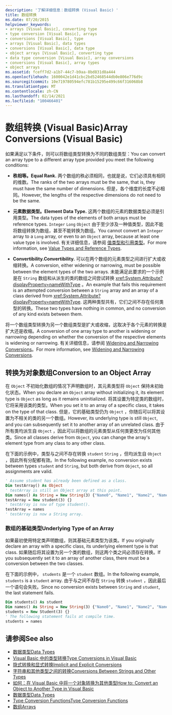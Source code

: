 ```yaml
---
description: '了解详细信息：数组转换 (Visual Basic) '
title: 数组转换
ms.date: 07/20/2015
helpviewer_keywords:
- arrays [Visual Basic], converting type
- type conversion [Visual Basic], arrays
- conversions [Visual Basic], type
- arrays [Visual Basic], data types
- conversions [Visual Basic], data type
- object arrays [Visual Basic], converting type
- data type conversion [Visual Basic], array conversions
- conversions [Visual Basic], array types
- object arrays
ms.assetid: fceff7d2-a1b7-44c7-b9aa-8bd831d8a444
ms.openlocfilehash: 1600042e1d41cbc2bd52468544db0e806e776d9c
ms.sourcegitcommit: 10e719780594efc781b15295e499c66f316068b8
ms.translationtype: MT
ms.contentlocale: zh-CN
ms.lasthandoff: 02/14/2021
ms.locfileid: "100466401"
---
```

# <a name="array-conversions-visual-basic"></a><span data-ttu-id="5a3b6-103">数组转换 (Visual Basic)</span><span class="sxs-lookup"><span data-stu-id="5a3b6-103">Array Conversions (Visual Basic)</span></span>

<span data-ttu-id="5a3b6-104">如果满足以下条件，则可以将数组类型转换为不同的数组类型：</span><span class="sxs-lookup"><span data-stu-id="5a3b6-104">You can convert an array type to a different array type provided you meet the following conditions:</span></span>  
  
- <span data-ttu-id="5a3b6-105">**秩相等。**</span><span class="sxs-lookup"><span data-stu-id="5a3b6-105">**Equal Rank.**</span></span> <span data-ttu-id="5a3b6-106">两个数组的秩必须相同，也就是说，它们必须具有相同的维数。</span><span class="sxs-lookup"><span data-stu-id="5a3b6-106">The ranks of the two arrays must be the same, that is, they must have the same number of dimensions.</span></span> <span data-ttu-id="5a3b6-107">但是，各个维度的长度不必相同。</span><span class="sxs-lookup"><span data-stu-id="5a3b6-107">However, the lengths of the respective dimensions do not need to be the same.</span></span>  
  
- <span data-ttu-id="5a3b6-108">**元素数据类型。**</span><span class="sxs-lookup"><span data-stu-id="5a3b6-108">**Element Data Type.**</span></span> <span data-ttu-id="5a3b6-109">这两个数组的元素的数据类型必须是引用类型。</span><span class="sxs-lookup"><span data-stu-id="5a3b6-109">The data types of the elements of both arrays must be reference types.</span></span> <span data-ttu-id="5a3b6-110">`Integer` `Long` `Object` 由于至少涉及一种值类型，因此不能将数组转换为数组，甚至不能转换为数组。</span><span class="sxs-lookup"><span data-stu-id="5a3b6-110">You cannot convert an `Integer` array to a `Long` array, or even to an `Object` array, because at least one value type is involved.</span></span> <span data-ttu-id="5a3b6-111">有关详细信息，请参阅 [值类型和引用类型](value-types-and-reference-types.md)。</span><span class="sxs-lookup"><span data-stu-id="5a3b6-111">For more information, see [Value Types and Reference Types](value-types-and-reference-types.md).</span></span>  
  
- <span data-ttu-id="5a3b6-112">**Convertibility.**</span><span class="sxs-lookup"><span data-stu-id="5a3b6-112">**Convertibility.**</span></span> <span data-ttu-id="5a3b6-113">可以在两个数组的元素类型之间进行扩大或收缩转换。</span><span class="sxs-lookup"><span data-stu-id="5a3b6-113">A conversion, either widening or narrowing, must be possible between the element types of the two arrays.</span></span> <span data-ttu-id="5a3b6-114">未能满足此要求的一个示例是在 `String` 数组和从派生的类的数组之间尝试转换 <xref:System.Attribute?displayProperty=nameWithType> 。</span><span class="sxs-lookup"><span data-stu-id="5a3b6-114">An example that fails this requirement is an attempted conversion between a `String` array and an array of a class derived from <xref:System.Attribute?displayProperty=nameWithType>.</span></span> <span data-ttu-id="5a3b6-115">这两种类型共有，它们之间不存在任何类型的转换。</span><span class="sxs-lookup"><span data-stu-id="5a3b6-115">These two types have nothing in common, and no conversion of any kind exists between them.</span></span>  
  
 <span data-ttu-id="5a3b6-116">将一个数组类型转换为另一个数组类型是扩大或收缩，这取决于各个元素的转换是扩大还是收缩。</span><span class="sxs-lookup"><span data-stu-id="5a3b6-116">A conversion of one array type to another is widening or narrowing depending on whether the conversion of the respective elements is widening or narrowing.</span></span> <span data-ttu-id="5a3b6-117">有关详细信息，请参阅 [Widening and Narrowing Conversions](widening-and-narrowing-conversions.md)。</span><span class="sxs-lookup"><span data-stu-id="5a3b6-117">For more information, see [Widening and Narrowing Conversions](widening-and-narrowing-conversions.md).</span></span>  
  
## <a name="conversion-to-an-object-array"></a><span data-ttu-id="5a3b6-118">转换为对象数组</span><span class="sxs-lookup"><span data-stu-id="5a3b6-118">Conversion to an Object Array</span></span>  

 <span data-ttu-id="5a3b6-119">在 `Object` 不初始化数组的情况下声明数组时，其元素类型将 `Object` 保持未初始化状态。</span><span class="sxs-lookup"><span data-stu-id="5a3b6-119">When you declare an `Object` array without initializing it, its element type is `Object` as long as it remains uninitialized.</span></span> <span data-ttu-id="5a3b6-120">将其设置为特定类的数组时，它将采用该类的类型。</span><span class="sxs-lookup"><span data-stu-id="5a3b6-120">When you set it to an array of a specific class, it takes on the type of that class.</span></span> <span data-ttu-id="5a3b6-121">但是，它的基础类型仍为 `Object` ，你随后可以将其设置为不相关的类的另一个数组。</span><span class="sxs-lookup"><span data-stu-id="5a3b6-121">However, its underlying type is still `Object`, and you can subsequently set it to another array of an unrelated class.</span></span> <span data-ttu-id="5a3b6-122">由于所有类均派生自 `Object` ，因此可以将数组的元素类型从任何类更改为任何其他类。</span><span class="sxs-lookup"><span data-stu-id="5a3b6-122">Since all classes derive from `Object`, you can change the array's element type from any class to any other class.</span></span>  
  
 <span data-ttu-id="5a3b6-123">在下面的示例中，类型与之间不存在转换 `student` `String` ，但均派生自 `Object` ，因此所有分配都有效。</span><span class="sxs-lookup"><span data-stu-id="5a3b6-123">In the following example, no conversion exists between types `student` and `String`, but both derive from `Object`, so all assignments are valid.</span></span>  
  
```vb  
' Assume student has already been defined as a class.  
Dim testArray() As Object  
' testArray is still an Object array at this point.  
Dim names() As String = New String(3) {"Name0", "Name1", "Name2", "Name3"}  
testArray = New student(3) {}  
' testArray is now of type student().  
testArray = names  
' testArray is now a String array.  
```  
  
### <a name="underlying-type-of-an-array"></a><span data-ttu-id="5a3b6-124">数组的基础类型</span><span class="sxs-lookup"><span data-stu-id="5a3b6-124">Underlying Type of an Array</span></span>  

 <span data-ttu-id="5a3b6-125">如果最初使用特定类声明数组，则其基础元素类型为该类。</span><span class="sxs-lookup"><span data-stu-id="5a3b6-125">If you originally declare an array with a specific class, its underlying element type is that class.</span></span> <span data-ttu-id="5a3b6-126">如果随后将其设置为另一个类的数组，则这两个类之间必须存在转换。</span><span class="sxs-lookup"><span data-stu-id="5a3b6-126">If you subsequently set it to an array of another class, there must be a conversion between the two classes.</span></span>  
  
 <span data-ttu-id="5a3b6-127">在下面的示例中， `students` 是一个 `student` 数组。</span><span class="sxs-lookup"><span data-stu-id="5a3b6-127">In the following example, `students` is a `student` array.</span></span> <span data-ttu-id="5a3b6-128">由于与之间不存在 `String` 转换 `student` ，因此最后一个语句会失败。</span><span class="sxs-lookup"><span data-stu-id="5a3b6-128">Since no conversion exists between `String` and `student`, the last statement fails.</span></span>  
  
```vb  
Dim students() As student  
Dim names() As String = New String(3) {"Name0", "Name1", "Name2", "Name3"}  
students = New Student(3) {}  
' The following statement fails at compile time.  
students = names  
```  
  
## <a name="see-also"></a><span data-ttu-id="5a3b6-129">请参阅</span><span class="sxs-lookup"><span data-stu-id="5a3b6-129">See also</span></span>

- [<span data-ttu-id="5a3b6-130">数据类型</span><span class="sxs-lookup"><span data-stu-id="5a3b6-130">Data Types</span></span>](index.md)
- [<span data-ttu-id="5a3b6-131">Visual Basic 中的类型转换</span><span class="sxs-lookup"><span data-stu-id="5a3b6-131">Type Conversions in Visual Basic</span></span>](type-conversions.md)
- [<span data-ttu-id="5a3b6-132">隐式转换和显式转换</span><span class="sxs-lookup"><span data-stu-id="5a3b6-132">Implicit and Explicit Conversions</span></span>](implicit-and-explicit-conversions.md)
- [<span data-ttu-id="5a3b6-133">字符串和其他类型之间的转换</span><span class="sxs-lookup"><span data-stu-id="5a3b6-133">Conversions Between Strings and Other Types</span></span>](conversions-between-strings-and-other-types.md)
- [<span data-ttu-id="5a3b6-134">如何：在 Visual Basic 中将一个对象转换为其他类型</span><span class="sxs-lookup"><span data-stu-id="5a3b6-134">How to: Convert an Object to Another Type in Visual Basic</span></span>](how-to-convert-an-object-to-another-type.md)
- [<span data-ttu-id="5a3b6-135">数据类型</span><span class="sxs-lookup"><span data-stu-id="5a3b6-135">Data Types</span></span>](../../../language-reference/data-types/index.md)
- [<span data-ttu-id="5a3b6-136">Type Conversion Functions</span><span class="sxs-lookup"><span data-stu-id="5a3b6-136">Type Conversion Functions</span></span>](../../../language-reference/functions/type-conversion-functions.md)
- [<span data-ttu-id="5a3b6-137">数组</span><span class="sxs-lookup"><span data-stu-id="5a3b6-137">Arrays</span></span>](../arrays/index.md)
